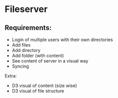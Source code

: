 # Fileserver
## Requirements:
- Login of multiple users with their own directories
- Add files
- Add directory
- Add folder (with content)
- See content of server in a visual way
- Syncing 

Extra:
- D3 visual of content (size wise)
- D3 visual of file structure